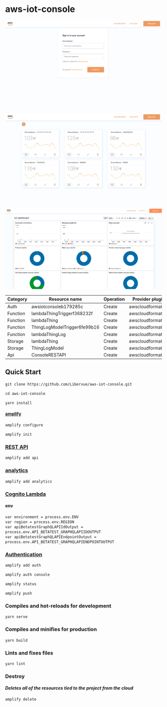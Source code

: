 # aws-iot-console

![login](./pic/login.png)

![dashboard](./pic/dashboard.png)

![dashboardTail](./pic/dashboard_detail.png)


|Category|Resource name|Operation |Provider plugin|
| ----------- | ----------- |----------- |----------- |
| Auth     | awsiotconsoleb179285c        | Create    | awscloudformation |
| Function | lambdaThingTriggerf368232f   | Create    | awscloudformation |
| Function | lambdaThing                  | Create    | awscloudformation |
| Function | ThingLogModelTrigger6fe99b16 | Create    | awscloudformation |
| Function | lambdaThingLog               | Create    | awscloudformation |
| Storage  | lambdaThing                  | Create    | awscloudformation |
| Storage  | ThingLogModel                | Create    | awscloudformation |
| Api      | ConsoleRESTAPI               | Create    | awscloudformation |


## Quick Start

```shell
git clone https://github.com/Liberxue/aws-iot-console.git
```
```shell
cd aws-iot-console
```

```shell
yarn install
```

####  [amplify](https://docs.amplify.aws/cli/start/install)

```shell
amplify configure
```

```shell
amplify init
```


### [REST API](https://docs.amplify.aws/lib/restapi/getting-started/q/platform/js/#configure-your-application)

```shell
amplify add api
```

### [analytics](https://docs.amplify.aws/lib/analytics/getting-started/q/platform/js/#configure-your-app)

```shell
amplify add analytics
```
### [Cognito Lambda](https://docs.amplify.aws/cli/function/#function-templates)

#### env 
```shell
var environment = process.env.ENV
var region = process.env.REGION
var apiBetatestGraphQLAPIIdOutput = process.env.API_BETATEST_GRAPHQLAPIIDOUTPUT
var apiBetatestGraphQLAPIEndpointOutput = process.env.API_BETATEST_GRAPHQLAPIENDPOINTOUTPUT
```

### [Authentication](https://docs.amplify.aws/cli/auth/overview/)


```shell
amplify add auth
```

```shell
amplify auth console

```


```shell
amplify status

```

```shell
amplify push
```

### Compiles and hot-reloads for development
```shell
yarn serve
```

### Compiles and minifies for production

```shell
yarn build
```

### Lints and fixes files
```shell
yarn lint
```


### Destroy
#### *Deletes all of the resources tied to the project from the cloud*
```shell
amplify delete
```